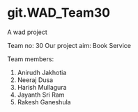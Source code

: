 # git.WAD_Team30
A wad project

Team no: 30
Our project aim: Book Service

Team members:
1. Anirudh Jakhotia 
2. Neeraj Dusa
3. Harish Mullagura
4. Jayanth Sri Ram
5. Rakesh Ganeshula
